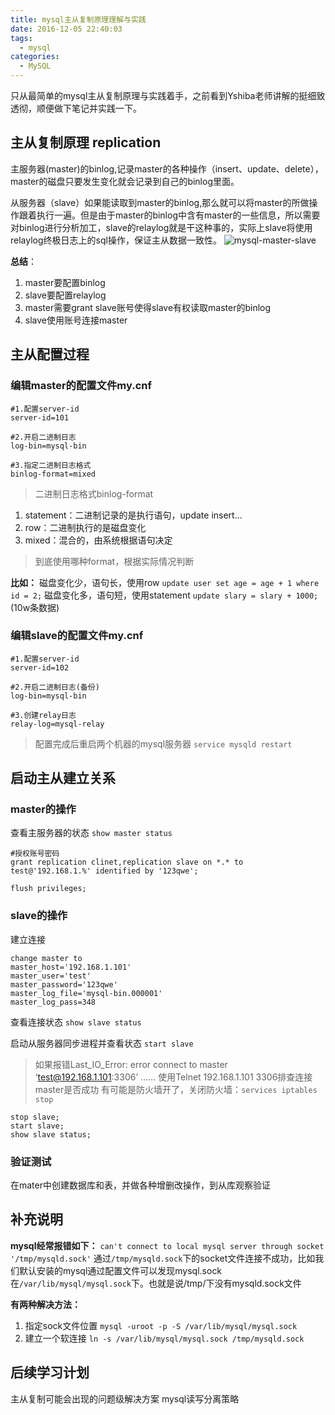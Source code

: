 ```yaml
---
title: mysql主从复制原理理解与实践
date: 2016-12-05 22:40:03
tags:
  - mysql
categories:
  - MySQL
---
```



只从最简单的mysql主从复制原理与实践着手，之前看到Yshiba老师讲解的挺细致透彻，顺便做下笔记并实践一下。

## [](#主从复制原理-replication "主从复制原理 replication")主从复制原理 replication

主服务器(master)的binlog,记录master的各种操作（insert、update、delete），master的磁盘只要发生变化就会记录到自己的binlog里面。

从服务器（slave）如果能读取到master的binlog,那么就可以将master的所做操作跟着执行一遍。但是由于master的binlog中含有master的一些信息，所以需要对binlog进行分析加工，slave的relaylog就是干这种事的，实际上slave将使用relaylog终极日志上的sql操作，保证主从数据一致性。
<a id="more"></a>
![mysql-master-slave](https://raw.githubusercontent.com/upeng/upeng.github.io/master/image/mysql-master-slave.gif)
<!-- more -->
**总结**：

1.  master要配置binlog
2.  slave要配置relaylog
3.  master需要grant slave账号使得slave有权读取master的binlog
4.  slave使用账号连接master

## [](#主从配置过程 "主从配置过程")主从配置过程

### [](#编辑master的配置文件my-cnf "编辑master的配置文件my.cnf")编辑master的配置文件my.cnf

```
#1.配置server-id
server-id=101

#2.开启二进制日志
log-bin=mysql-bin

#3.指定二进制日志格式
binlog-format=mixed

```

> 二进制日志格式binlog-format

1.  statement：二进制记录的是执行语句，update insert…
2.  row：二进制执行的是磁盘变化
3.  mixed：混合的，由系统根据语句决定

> 到底使用哪种format，根据实际情况判断

**比如：**
磁盘变化少，语句长，使用row
`update user set age = age + 1 where id = 2;`
磁盘变化多，语句短，使用statement
`update slary = slary + 1000;` (10w条数据)

### [](#编辑slave的配置文件my-cnf "编辑slave的配置文件my.cnf")编辑slave的配置文件my.cnf

```
#1.配置server-id
server-id=102

#2.开启二进制日志(备份)
log-bin=mysql-bin

#3.创建relay日志
relay-log=mysql-relay

```

> 配置完成后重启两个机器的mysql服务器
> `service mysqld restart`

## [](#启动主从建立关系 "启动主从建立关系")启动主从建立关系

### [](#master的操作 "master的操作")master的操作

查看主服务器的状态
`show master status`

```
#授权账号密码
grant replication clinet,replication slave on *.* to test@'192.168.1.%' identified by '123qwe';

flush privileges;

```

### [](#slave的操作 "slave的操作")slave的操作

建立连接

```
change master to
master_host='192.168.1.101'
master_user='test'
master_password='123qwe'
master_log_file='mysql-bin.000001'
master_log_pass=348

```

查看连接状态
`show slave status`

启动从服务器同步进程并查看状态
`start slave`

> 如果报错Last_IO_Error: error connect to master ‘test@192.168.1.101:3306’ ……
> 使用Telnet 192.168.1.101 3306排查连接master是否成功
> 有可能是防火墙开了，关闭防火墙：`services iptables stop`

```
stop slave;
start slave;
show slave status;

```

### [](#验证测试 "验证测试")验证测试

在mater中创建数据库和表，并做各种增删改操作，到从库观察验证

## [](#补充说明 "补充说明")补充说明

**mysql经常报错如下：**
`can't connect to local mysql server through socket '/tmp/mysqld.sock'`
通过`/tmp/mysqld.sock`下的socket文件连接不成功，比如我们默认安装的mysql通过配置文件可以发现mysql.sock在`/var/lib/mysql/mysql.sock`下。也就是说/tmp/下没有mysqld.sock文件

**有两种解决方法：**

1.  指定sock文件位置
    `mysql -uroot -p -S /var/lib/mysql/mysql.sock`
2.  建立一个软连接
    `ln -s /var/lib/mysql/mysql.sock /tmp/mysqld.sock`

## [](#后续学习计划 "后续学习计划")后续学习计划

主从复制可能会出现的问题级解决方案
mysql读写分离策略